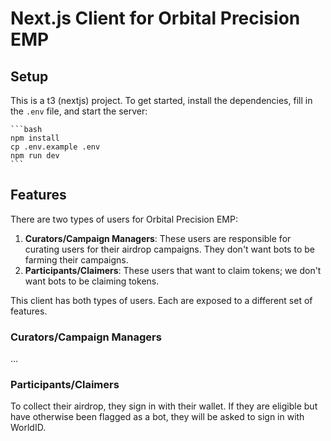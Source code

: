 # Next.js Client for Orbital Precision EMP

## Setup

This is a t3 (nextjs) project. To get started, install the dependencies, fill in the `.env` file, and start the server:

    ```bash
    npm install
    cp .env.example .env
    npm run dev
    ```

## Features

There are two types of users for Orbital Precision EMP:

1. **Curators/Campaign Managers**: These users are responsible for curating users for their airdrop campaigns. They don't want bots to be farming their campaigns.
2. **Participants/Claimers**: These users that want to claim tokens; we don't want bots to be claiming tokens.

This client has both types of users. Each are exposed to a different set of features.

### Curators/Campaign Managers

...

### Participants/Claimers

To collect their airdrop, they sign in with their wallet.
If they are eligible but have otherwise been flagged as a bot, they will be asked to sign in with WorldID.

